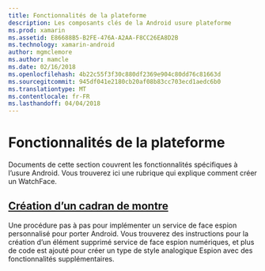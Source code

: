 ```yaml
---
title: Fonctionnalités de la plateforme
description: Les composants clés de la Android usure plateforme
ms.prod: xamarin
ms.assetid: E86688B5-B2FE-476A-A2AA-F8CC26EA8D2B
ms.technology: xamarin-android
author: mgmclemore
ms.author: mamcle
ms.date: 02/16/2018
ms.openlocfilehash: 4b22c55f3f30c880df2369e904c80dd76c81663d
ms.sourcegitcommit: 945df041e2180cb20af08b83cc703ecd1aedc6b0
ms.translationtype: MT
ms.contentlocale: fr-FR
ms.lasthandoff: 04/04/2018
---
```

# <a name="platform-features"></a>Fonctionnalités de la plateforme

Documents de cette section couvrent les fonctionnalités spécifiques à l’usure Android. Vous trouverez ici une rubrique qui explique comment créer un WatchFace.
 
##  <a name="creating-a-watch-faceandroidwearplatformcreating-a-watchfacemd"></a>[Création d’un cadran de montre](~/android/wear/platform/creating-a-watchface.md)

Une procédure pas à pas pour implémenter un service de face espion personnalisé pour porter Android. Vous trouverez des instructions pour la création d’un élément supprimé service de face espion numériques, et plus de code est ajouté pour créer un type de style analogique Espion avec des fonctionnalités supplémentaires.
